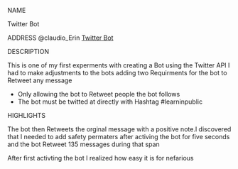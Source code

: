 NAME

Twitter Bot

ADDRESS
@claudio_Erin [Twitter Bot](https://twitter.com/claudio_erin)

DESCRIPTION

This is one of my first experments with creating a Bot using the Twitter API
I had to make adjustments to the bots adding two Requirments for the bot to Retweet any message
* Only allowing the bot to Retweet people the bot follows
* The bot must be twitted at directly with Hashtag #learninpublic

HIGHLIGHTS

The bot then Retweets the orginal message with a positive note.I discovered that I needed to add safety permaters after activing the bot for five seconds and the bot Retweet 135 messages during that span

After first activting the bot I realized how easy it is for nefarious 
